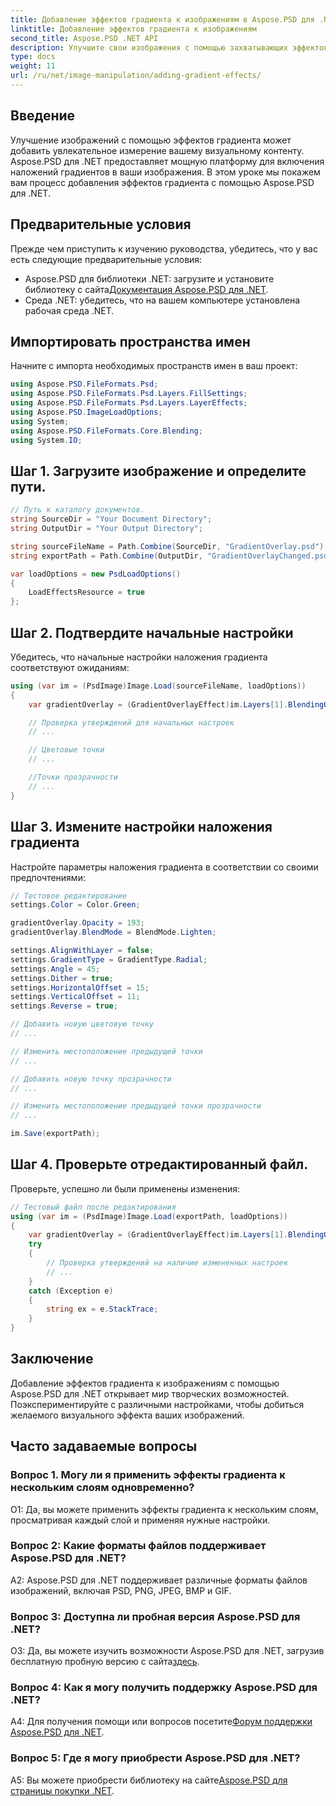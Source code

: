 ```yaml
---
title: Добавление эффектов градиента к изображениям в Aspose.PSD для .NET
linktitle: Добавление эффектов градиента к изображениям
second_title: Aspose.PSD .NET API
description: Улучшите свои изображения с помощью захватывающих эффектов градиента, используя Aspose.PSD для .NET. Следуйте нашему пошаговому руководству по творческим визуальным преобразованиям.
type: docs
weight: 11
url: /ru/net/image-manipulation/adding-gradient-effects/
---
```

## Введение

Улучшение изображений с помощью эффектов градиента может добавить увлекательное измерение вашему визуальному контенту. Aspose.PSD для .NET предоставляет мощную платформу для включения наложений градиентов в ваши изображения. В этом уроке мы покажем вам процесс добавления эффектов градиента с помощью Aspose.PSD для .NET.

## Предварительные условия

Прежде чем приступить к изучению руководства, убедитесь, что у вас есть следующие предварительные условия:

-  Aspose.PSD для библиотеки .NET: загрузите и установите библиотеку с сайта[Документация Aspose.PSD для .NET](https://reference.aspose.com/psd/net/).
- Среда .NET: убедитесь, что на вашем компьютере установлена рабочая среда .NET.

## Импортировать пространства имен

Начните с импорта необходимых пространств имен в ваш проект:

```csharp
using Aspose.PSD.FileFormats.Psd;
using Aspose.PSD.FileFormats.Psd.Layers.FillSettings;
using Aspose.PSD.FileFormats.Psd.Layers.LayerEffects;
using Aspose.PSD.ImageLoadOptions;
using System;
using Aspose.PSD.FileFormats.Core.Blending;
using System.IO;
```

## Шаг 1. Загрузите изображение и определите пути.

```csharp
// Путь к каталогу документов.
string SourceDir = "Your Document Directory";
string OutputDir = "Your Output Directory";

string sourceFileName = Path.Combine(SourceDir, "GradientOverlay.psd");
string exportPath = Path.Combine(OutputDir, "GradientOverlayChanged.psd");

var loadOptions = new PsdLoadOptions()
{
    LoadEffectsResource = true
};
```

## Шаг 2. Подтвердите начальные настройки

Убедитесь, что начальные настройки наложения градиента соответствуют ожиданиям:

```csharp
using (var im = (PsdImage)Image.Load(sourceFileName, loadOptions))
{
    var gradientOverlay = (GradientOverlayEffect)im.Layers[1].BlendingOptions.Effects[0];

    // Проверка утверждений для начальных настроек
    // ...

    // Цветовые точки
    // ...

    //Точки прозрачности
    // ...
}
```

## Шаг 3. Измените настройки наложения градиента

Настройте параметры наложения градиента в соответствии со своими предпочтениями:

```csharp
// Тестовое редактирование
settings.Color = Color.Green;

gradientOverlay.Opacity = 193;
gradientOverlay.BlendMode = BlendMode.Lighten;

settings.AlignWithLayer = false;
settings.GradientType = GradientType.Radial;
settings.Angle = 45;
settings.Dither = true;
settings.HorizontalOffset = 15;
settings.VerticalOffset = 11;
settings.Reverse = true;

// Добавить новую цветовую точку
// ...

// Изменить местоположение предыдущей точки
// ...

// Добавить новую точку прозрачности
// ...

// Изменить местоположение предыдущей точки прозрачности
// ...

im.Save(exportPath);
```

## Шаг 4. Проверьте отредактированный файл.

Проверьте, успешно ли были применены изменения:

```csharp
// Тестовый файл после редактирования
using (var im = (PsdImage)Image.Load(exportPath, loadOptions))
{
    var gradientOverlay = (GradientOverlayEffect)im.Layers[1].BlendingOptions.Effects[0];
    try
    {
        // Проверка утверждений на наличие измененных настроек
        // ...
    }
    catch (Exception e)
    {
        string ex = e.StackTrace;
    }
}
```

## Заключение

Добавление эффектов градиента к изображениям с помощью Aspose.PSD для .NET открывает мир творческих возможностей. Поэкспериментируйте с различными настройками, чтобы добиться желаемого визуального эффекта ваших изображений.

## Часто задаваемые вопросы

### Вопрос 1. Могу ли я применить эффекты градиента к нескольким слоям одновременно?

О1: Да, вы можете применить эффекты градиента к нескольким слоям, просматривая каждый слой и применяя нужные настройки.

### Вопрос 2: Какие форматы файлов поддерживает Aspose.PSD для .NET?

A2: Aspose.PSD для .NET поддерживает различные форматы файлов изображений, включая PSD, PNG, JPEG, BMP и GIF.

### Вопрос 3: Доступна ли пробная версия Aspose.PSD для .NET?

О3: Да, вы можете изучить возможности Aspose.PSD для .NET, загрузив бесплатную пробную версию с сайта[здесь](https://releases.aspose.com/).

### Вопрос 4: Как я могу получить поддержку Aspose.PSD для .NET?

 A4: Для получения помощи или вопросов посетите[Форум поддержки Aspose.PSD для .NET](https://forum.aspose.com/c/psd/34).

### Вопрос 5: Где я могу приобрести Aspose.PSD для .NET?

 A5: Вы можете приобрести библиотеку на сайте[Aspose.PSD для страницы покупки .NET](https://purchase.aspose.com/buy).